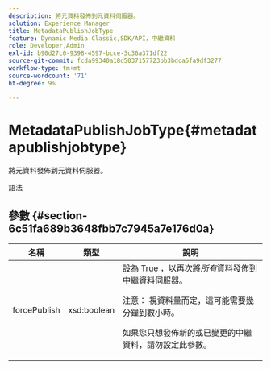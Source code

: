 ```yaml
---
description: 將元資料發佈到元資料伺服器。
solution: Experience Manager
title: MetadataPublishJobType
feature: Dynamic Media Classic,SDK/API，中繼資料
role: Developer,Admin
exl-id: b90d27c0-9398-4597-bcce-3c36a371df22
source-git-commit: fcda99340a18d5037157723bb3bdca5fa9df3277
workflow-type: tm+mt
source-wordcount: '71'
ht-degree: 9%

---
```


# MetadataPublishJobType{#metadatapublishjobtype}

將元資料發佈到元資料伺服器。

語法

## 參數 {#section-6c51fa689b3648fbb7c7945a7e176d0a}

<table id="table_23B5CFC5C3F946F9AFDB6A83A1AAB7AF"> 
 <thead> 
  <tr> 
   <th colname="col1" class="entry"> 名稱 </th> 
   <th colname="col2" class="entry"> 類型 </th> 
   <th colname="col3" class="entry"> 說明 </th> 
  </tr> 
 </thead>
 <tbody> 
  <tr> 
   <td colname="col1"> <span class="codeph"> <span class="varname"> forcePublish</span> </span> </td> 
   <td colname="col2"> <span class="codeph"> xsd:boolean</span> </td> 
   <td colname="col3">設為<span class="codeph"> True</span> ，以再次將<i>所有</i>資料發佈到中繼資料伺服器。 <p>注意： 視資料量而定，這可能需要幾分鐘到數小時。 </p><p>如果您只想發佈新的或已變更的中繼資料，請勿設定此參數。 </p></td> 
  </tr> 
 </tbody> 
</table>

